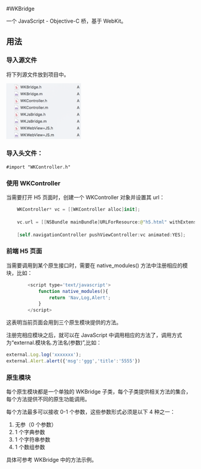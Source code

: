 #WKBridge

一个 JavaScript - Objective-C 桥，基于 WebKit。

## 用法

### 导入源文件
将下列源文件放到项目中。

<img src="1.png" width="200"/>

### 导入头文件：

	#import "WKController.h"

### 使用 WKController

当需要打开 H5 页面时，创建一个 WKController 对象并设置其 url：
```swift
	WKController* vc = [[WKController alloc]init];
    
    vc.url = [[NSBundle mainBundle]URLForResource:@"h5.html" withExtension:nil];
    
    [self.navigationController pushViewController:vc animated:YES];
```

### 前端 H5 页面

当需要调用到某个原生接口时，需要在 native_modules() 方法中注册相应的模块，比如：

```javascript
		<script type='text/javascript'>
            function native_modules(){
                return 'Nav,Log,Alert';
            }
		</script>
```
这表明当前页面会用到三个原生模块提供的方法。

注册完相应模块之后，就可以在 JavaScript 中调用相应的方法了，调用方式为“external.模块名.方法名(参数)”,比如：

```javascript
external.Log.log('xxxxxxx');
external.Alert.alert({'msg':'ggg','title':'5555'})

```

### 原生模块

每个原生模块都是一个单独的 WKBridge 子类，每个子类提供相关方法的集合，每个方法提供不同的原生功能调用。

每个方法最多可以接收 0-1 个参数，这些参数形式必须是以下 4 种之一：

1. 无参（0 个参数） 
2. 1 个字典参数 
3. 1 个字符串参数 
4. 1 个数组参数

具体可参考 WKBridge 中的方法示例。





